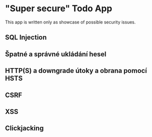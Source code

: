 # "Super secure" Todo App
This app is written only as showcase of possible security issues.

## SQL Injection



## Špatné a správné ukládání hesel
## HTTP(S) a downgrade útoky a obrana pomocí HSTS


## CSRF
## XSS
## Clickjacking

